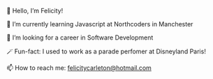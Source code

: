 👋 Hello, I’m Felicity!

🌱 I’m currently learning Javascript at Northcoders in Manchester

👀 I’m looking for a career in Software Development

🪄 Fun-fact: I used to work as a parade perfomer at Disneyland Paris!

📫 How to reach me: felicitycarleton@hotmail.com
